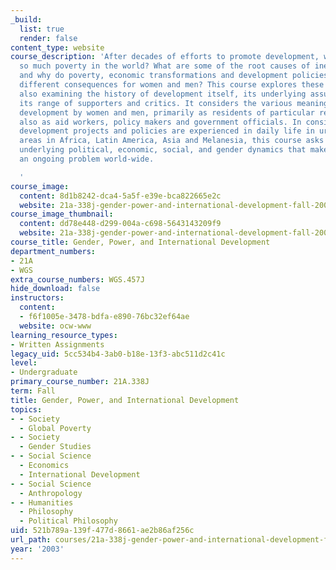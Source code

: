 ```yaml
---
_build:
  list: true
  render: false
content_type: website
course_description: 'After decades of efforts to promote development, why is there
  so much poverty in the world? What are some of the root causes of inequality world-wide
  and why do poverty, economic transformations and development policies often have
  different consequences for women and men? This course explores these issues while
  also examining the history of development itself, its underlying assumptions, and
  its range of supporters and critics. It considers the various meanings given to
  development by women and men, primarily as residents of particular regions, but
  also as aid workers, policy makers and government officials. In considering how
  development projects and policies are experienced in daily life in urban and rural
  areas in Africa, Latin America, Asia and Melanesia, this course asks what are the
  underlying political, economic, social, and gender dynamics that make "development"
  an ongoing problem world-wide.

  '
course_image:
  content: 8d1b8242-dca4-5a5f-e39e-bca822665e2c
  website: 21a-338j-gender-power-and-international-development-fall-2003
course_image_thumbnail:
  content: dd78e448-d299-004a-c698-5643143209f9
  website: 21a-338j-gender-power-and-international-development-fall-2003
course_title: Gender, Power, and International Development
department_numbers:
- 21A
- WGS
extra_course_numbers: WGS.457J
hide_download: false
instructors:
  content:
  - f6f1005e-3478-bdfa-e890-76bc32ef64ae
  website: ocw-www
learning_resource_types:
- Written Assignments
legacy_uid: 5cc534b4-3ab0-b18e-13f3-abc511d2c41c
level:
- Undergraduate
primary_course_number: 21A.338J
term: Fall
title: Gender, Power, and International Development
topics:
- - Society
  - Global Poverty
- - Society
  - Gender Studies
- - Social Science
  - Economics
  - International Development
- - Social Science
  - Anthropology
- - Humanities
  - Philosophy
  - Political Philosophy
uid: 521b789a-139f-477d-8661-ae2b86af256c
url_path: courses/21a-338j-gender-power-and-international-development-fall-2003
year: '2003'
---
```

